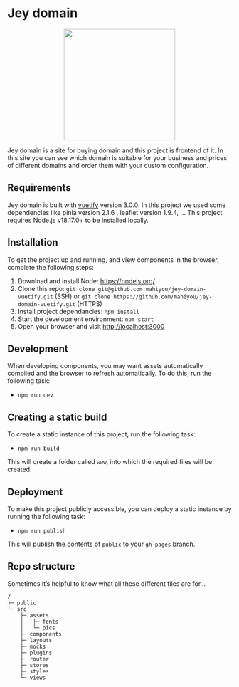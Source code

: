 # Jey domain

<p align="center">
<img src="https://github.com/mahiyou/jey-domain-vuetify/blob/master/misc/first-page.jpg" width="250" text-align-center>
</p>

Jey domain is a site for buying domain and this project is frontend of it. In this site you can see which domain is suitable for your business and prices of different domains and order them with your custom configuration.

## Requirements
Jey domain is built with [vuetify](https://vuetifyjs.com/en/) version 3.0.0.
In this project we used some dependencies like pinia version 2.1.6 , leaflet version 1.9.4, ...
This project requires Node.js v18.17.0+ to be installed locally.

## Installation
To get the project up and running, and view components in the browser, complete the following steps:

1. Download and install Node: <https://nodejs.org/>
2. Clone this repo: `git clone git@github.com:mahiyou/jey-domain-vuetify.git` (SSH) or `git clone https://github.com/mahiyou/jey-domain-vuetify.git` (HTTPS)
3. Install project dependancies: `npm install`
4. Start the development environment: `npm start`
5. Open your browser and visit <http://localhost:3000>

## Development
When developing components, you may want assets automatically compiled and the browser to refresh automatically. To do this, run the following task:

* `npm run dev`

## Creating a static build
To create a static instance of this project, run the following task:

* `npm run build`

This will create a folder called `www`, into which the required files will be created.

## Deployment
To make this project publicly accessible, you can deploy a static instance by running the following task:

* `npm run publish`

This will publish the contents of `public` to your `gh-pages` branch.

## Repo structure
Sometimes it’s helpful to know what all these different files are for…

```
/
├─ public
└─ src
    ├─ assets
    │   ├─ fonts
    │   └─ pics
    ├─ components
    ├─ layouts
    ├─ mocks
    ├─ plugins
    ├─ router
    ├─ stores
    ├─ styles
    └─ views
```

